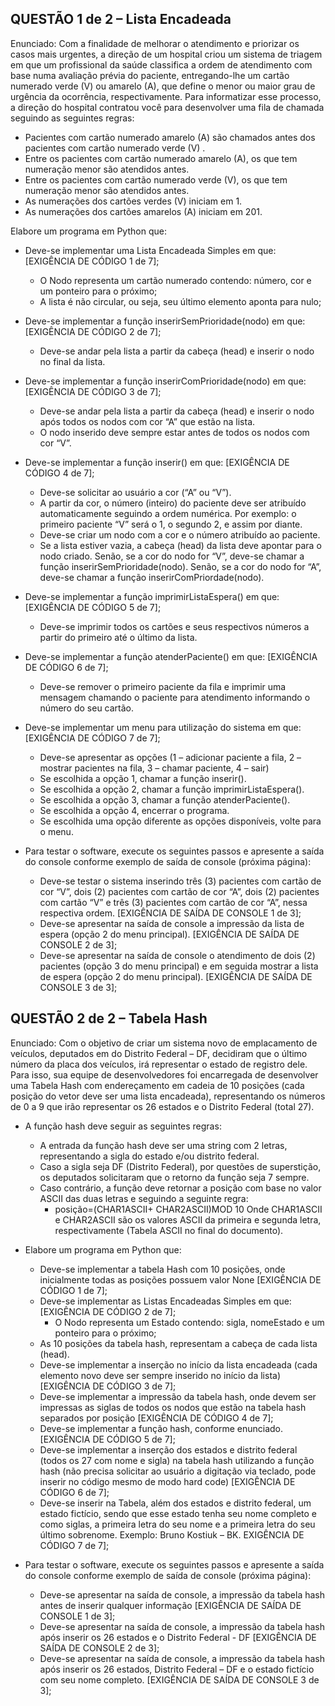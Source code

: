## QUESTÃO 1 de 2 – Lista Encadeada 

Enunciado: Com a finalidade de melhorar o atendimento e priorizar os casos mais urgentes, a direção de um hospital criou um sistema de triagem em que um profissional da saúde classifica a ordem de atendimento com base numa avaliação prévia do paciente, entregando-lhe um cartão numerado verde (V) ou amarelo (A), que define o menor ou maior grau de urgência da ocorrência, respectivamente. Para informatizar esse processo, a direção do hospital contratou você para desenvolver uma fila de chamada seguindo as seguintes regras:  

- Pacientes com cartão numerado amarelo (A) são chamados antes dos pacientes com cartão numerado verde (V) .
- Entre os pacientes com cartão numerado amarelo (A), os que tem numeração menor são atendidos antes. 
- Entre os pacientes com cartão numerado verde (V), os que tem numeração menor são atendidos antes. 
- As numerações dos cartões verdes (V) iniciam em 1. 
- As numerações dos cartões amarelos (A) iniciam em 201. 

 

Elabore um programa em Python que: 
- Deve-se implementar uma Lista Encadeada Simples em que: [EXIGÊNCIA DE CÓDIGO 1 de 7]; 
    - O Nodo representa um cartão numerado contendo: número, cor e um ponteiro para o próximo; 
    - A lista é não circular, ou seja, seu último elemento aponta para nulo; 
- Deve-se implementar a função inserirSemPrioridade(nodo) em que: [EXIGÊNCIA DE CÓDIGO 2 de 7]; 
    - Deve-se andar pela lista a partir da cabeça (head) e inserir o nodo no final da lista. 
- Deve-se implementar a função inserirComPrioridade(nodo) em que: [EXIGÊNCIA DE CÓDIGO 3 de 7]; 
    - Deve-se andar pela lista a partir da cabeça (head) e inserir o nodo após todos os nodos com cor “A” que estão na lista. 
    - O nodo inserido deve sempre estar antes de todos os nodos com cor “V”. 
- Deve-se implementar a função inserir() em que: [EXIGÊNCIA DE CÓDIGO 4 de 7]; 
    - Deve-se solicitar ao usuário a cor (“A” ou “V”).  
    - A partir da cor, o número (inteiro) do paciente deve ser atribuído automaticamente seguindo a ordem numérica. Por exemplo: o primeiro paciente “V” será o 1, o segundo 2, e assim por diante. 
    - Deve-se criar um nodo com a cor e o número atribuído ao paciente. 
    - Se a lista estiver vazia, a cabeça (head) da lista deve apontar para o nodo criado. Senão, se a cor do nodo for “V”, deve-se chamar a função inserirSemPrioridade(nodo). Senão, se a cor do nodo for “A”, deve-se chamar a função inserirComPriordade(nodo). 
- Deve-se implementar a função imprimirListaEspera() em que: [EXIGÊNCIA DE CÓDIGO 5 de 7]; 
    - Deve-se imprimir todos os cartões e seus respectivos números a partir do primeiro até o último da lista. 
- Deve-se implementar a função atenderPaciente() em que: [EXIGÊNCIA DE CÓDIGO 6 de 7]; 
    - Deve-se remover o primeiro paciente da fila e imprimir uma mensagem chamando o paciente para atendimento informando o número do seu cartão. 
- Deve-se implementar um menu para utilização do sistema em que: [EXIGÊNCIA DE CÓDIGO 7 de 7]; 
    - Deve-se apresentar as opções (1 – adicionar paciente a fila, 2 – mostrar pacientes na fila, 3 – chamar paciente, 4 – sair) 
    - Se escolhida a opção 1, chamar a função inserir(). 
    - Se escolhida a opção 2, chamar a função imprimirListaEspera(). 
    - Se escolhida a opção 3, chamar a função atenderPaciente(). 
    - Se escolhida a opção 4, encerrar o programa. 
    - Se escolhida uma opção diferente as opções disponíveis, volte para o menu. 

- Para testar o software, execute os seguintes passos e apresente a saída do console conforme exemplo de saída de console (próxima página): 
    - Deve-se testar o sistema inserindo três (3) pacientes com cartão de cor “V”, dois (2) pacientes com cartão de cor “A”, dois (2) pacientes com cartão “V” e três (3) pacientes com cartão de cor “A”, nessa respectiva ordem. [EXIGÊNCIA DE SAÍDA DE CONSOLE 1 de 3]; 
    - Deve-se apresentar na saída de console a impressão da lista de espera (opção 2 do menu principal). [EXIGÊNCIA DE SAÍDA DE CONSOLE 2 de 3];   
    - Deve-se apresentar na saída de console o atendimento de dois (2) pacientes (opção 3 do menu principal) e em seguida mostrar a lista de espera (opção 2 do menu principal). [EXIGÊNCIA DE SAÍDA DE CONSOLE 3 de 3];   

## QUESTÃO 2 de 2 – Tabela Hash
Enunciado: Com o objetivo de criar um sistema novo de emplacamento de veículos, deputados em do Distrito Federal – DF, decidiram que o último número da placa dos veículos, irá representar o estado de registro dele. Para isso, sua equipe de desenvolvedores foi encarregada de desenvolver uma Tabela Hash com endereçamento em cadeia de 10 posições (cada posição do vetor deve ser uma lista encadeada), representando os números de 0 a 9 que irão representar os 26 estados e o Distrito Federal (total 27). 

- A função hash deve seguir as seguintes regras: 
    - A entrada da função hash deve ser uma string com 2 letras, representando a sigla do estado e/ou distrito federal. 
    - Caso a sigla seja DF (Distrito Federal), por questões de superstição, os deputados solicitaram que o retorno da função seja 7 sempre. 
    - Caso contrário, a função deve retornar a posição com base no valor ASCII das duas letras e seguindo a seguinte regra: 
        - posição=(CHAR1ASCII+ CHAR2ASCII)MOD 10 Onde CHAR1ASCII e CHAR2ASCII são os valores ASCII da primeira e segunda letra, respectivamente (Tabela ASCII no final do documento). 

- Elabore um programa em Python que:  
    - Deve-se implementar a tabela Hash com 10 posições, onde inicialmente todas as posições possuem valor None [EXIGÊNCIA DE CÓDIGO 1 de 7]; 
    - Deve-se implementar as Listas Encadeadas Simples em que: [EXIGÊNCIA DE CÓDIGO 2 de 7]; 
        - O Nodo representa um Estado contendo: sigla, nomeEstado e um ponteiro para o próximo; 
    -    As 10 posições da tabela hash, representam a cabeça de cada lista (head). 
    - Deve-se implementar a inserção no início da lista encadeada (cada elemento novo deve ser sempre inserido no início da lista) [EXIGÊNCIA DE CÓDIGO 3 de 7]; 
    - Deve-se implementar a impressão da tabela hash, onde devem ser impressas as siglas de todos os nodos que estão na tabela hash separados por posição [EXIGÊNCIA DE CÓDIGO 4 de 7]; 
    - Deve-se implementar a função hash, conforme enunciado. [EXIGÊNCIA DE CÓDIGO 5 de 7]; 
    - Deve-se implementar a inserção dos estados e distrito federal (todos os 27 com nome e sigla) na tabela hash utilizando a função hash (não precisa solicitar ao usuário a digitação via teclado, pode inserir no código mesmo de modo hard code) [EXIGÊNCIA DE CÓDIGO 6 de 7]; 
    - Deve-se inserir na Tabela, além dos estados e distrito federal, um estado fictício, sendo que esse estado tenha seu nome completo e como siglas, a primeira letra do seu nome e a primeira letra do seu último sobrenome. Exemplo: Bruno Kostiuk – BK. EXIGÊNCIA DE CÓDIGO 7 de 7]; 
 
- Para testar o software, execute os seguintes passos e apresente a saída do console conforme exemplo de saída de console (próxima página): 
    - Deve-se apresentar na saída de console, a impressão da tabela hash antes de inserir qualquer informação [EXIGÊNCIA DE SAÍDA DE CONSOLE 1 de 3]; 
    - Deve-se apresentar na saída de console, a impressão da tabela hash após inserir os 26 estados e o Distrito Federal - DF [EXIGÊNCIA DE SAÍDA DE CONSOLE 2 de 3];  
    - Deve-se apresentar na saída de console, a impressão da tabela hash após inserir os 26 estados, Distrito Federal – DF e o estado fictício com seu nome completo. [EXIGÊNCIA DE SAÍDA DE CONSOLE 3 de 3]; 
